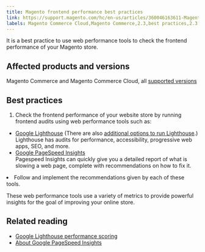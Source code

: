 ```yaml
---
title: Magento frontend performance best practices
link: https://support.magento.com/hc/en-us/articles/360046163611-Magento-frontend-performance-best-practices
labels: Magento Commerce Cloud,Magento Commerce,2.3,best practices,2.3.x,store,2.4,frontend performance tool,Google Lightspeed,Pagespeed Insights,2.4.x,seo
---
```


<p>It is a best practice to use web performance tools to check the frontend performance of your Magento store.</p>
<h2>Affected products and versions</h2>
<p>Magento Commerce and Magento Commerce Cloud, all <a href="https://magento.com/sites/default/files/magento-software-lifecycle-policy.pdf">supported versions</a></p>
<h2>Best practices</h2>
<ol>
<li>Check the frontend performance of your website store by running frontend audits using web performance tools such as:</li>
</ol><ul>
<li>
<a href="https://web.dev/measure/">Google Lighthouse</a> (There are also <a href="https://developers.google.com/web/tools/lighthouse/">additional options to run Lighthouse</a>.)<br/> Lighthouse has audits for performance, accessibility, progressive web apps, SEO, and more.</li>
<li>
<a href="https://developers.google.com/speed/pagespeed/insights/">Google PageSpeed Insights</a><br/> Pagespeed Insights can quickly give you a detailed report of what is slowing a web page, complete with recommendations on how to fix it.</li>
</ul>
<li>Follow and implement the recommendations given by each of these tools.</li>
<p>These web performance tools use a variety of metrics to provide powerful insights for the goal of improving your online store.</p>
<h2>Related reading</h2>
<ul>
<li><a href="https://web.dev/performance-scoring/">Google Lighthouse performance scoring</a></li>
<li><a href="https://developers.google.com/speed/pagespeed/insights/">About Google PageSpeed Insights</a></li>
</ul>
<p> </p>